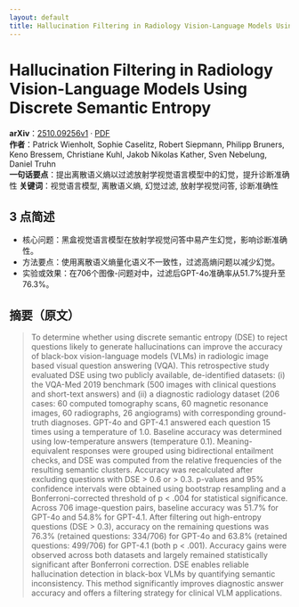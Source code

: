 ```yaml
---
layout: default
title: Hallucination Filtering in Radiology Vision-Language Models Using Discrete Semantic Entropy
---
```


# Hallucination Filtering in Radiology Vision-Language Models Using Discrete Semantic Entropy
**arXiv**：[2510.09256v1](https://arxiv.org/abs/2510.09256) · [PDF](https://arxiv.org/pdf/2510.09256.pdf)  
**作者**：Patrick Wienholt, Sophie Caselitz, Robert Siepmann, Philipp Bruners, Keno Bressem, Christiane Kuhl, Jakob Nikolas Kather, Sven Nebelung, Daniel Truhn  
**一句话要点**：提出离散语义熵以过滤放射学视觉语言模型中的幻觉，提升诊断准确性
**关键词**：视觉语言模型, 离散语义熵, 幻觉过滤, 放射学视觉问答, 诊断准确性

## 3 点简述
- 核心问题：黑盒视觉语言模型在放射学视觉问答中易产生幻觉，影响诊断准确性。
- 方法要点：使用离散语义熵量化语义不一致性，过滤高熵问题以减少幻觉。
- 实验或效果：在706个图像-问题对中，过滤后GPT-4o准确率从51.7%提升至76.3%。

## 摘要（原文）

> To determine whether using discrete semantic entropy (DSE) to reject
> questions likely to generate hallucinations can improve the accuracy of
> black-box vision-language models (VLMs) in radiologic image based visual
> question answering (VQA). This retrospective study evaluated DSE using two
> publicly available, de-identified datasets: (i) the VQA-Med 2019 benchmark (500
> images with clinical questions and short-text answers) and (ii) a diagnostic
> radiology dataset (206 cases: 60 computed tomography scans, 60 magnetic
> resonance images, 60 radiographs, 26 angiograms) with corresponding
> ground-truth diagnoses. GPT-4o and GPT-4.1 answered each question 15 times
> using a temperature of 1.0. Baseline accuracy was determined using
> low-temperature answers (temperature 0.1). Meaning-equivalent responses were
> grouped using bidirectional entailment checks, and DSE was computed from the
> relative frequencies of the resulting semantic clusters. Accuracy was
> recalculated after excluding questions with DSE > 0.6 or > 0.3. p-values and
> 95% confidence intervals were obtained using bootstrap resampling and a
> Bonferroni-corrected threshold of p < .004 for statistical significance. Across
> 706 image-question pairs, baseline accuracy was 51.7% for GPT-4o and 54.8% for
> GPT-4.1. After filtering out high-entropy questions (DSE > 0.3), accuracy on
> the remaining questions was 76.3% (retained questions: 334/706) for GPT-4o and
> 63.8% (retained questions: 499/706) for GPT-4.1 (both p < .001). Accuracy gains
> were observed across both datasets and largely remained statistically
> significant after Bonferroni correction. DSE enables reliable hallucination
> detection in black-box VLMs by quantifying semantic inconsistency. This method
> significantly improves diagnostic answer accuracy and offers a filtering
> strategy for clinical VLM applications.

